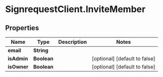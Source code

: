 # SignrequestClient.InviteMember

## Properties
Name | Type | Description | Notes
------------ | ------------- | ------------- | -------------
**email** | **String** |  | 
**isAdmin** | **Boolean** |  | [optional] [default to false]
**isOwner** | **Boolean** |  | [optional] [default to false]


